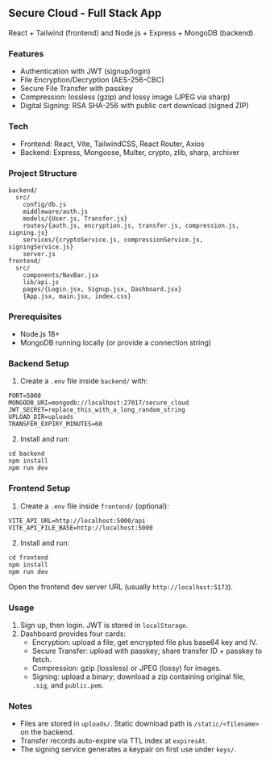 ## Secure Cloud - Full Stack App

React + Tailwind (frontend) and Node.js + Express + MongoDB (backend).

### Features
- Authentication with JWT (signup/login)
- File Encryption/Decryption (AES-256-CBC)
- Secure File Transfer with passkey
- Compression: lossless (gzip) and lossy image (JPEG via sharp)
- Digital Signing: RSA SHA-256 with public cert download (signed ZIP)

### Tech
- Frontend: React, Vite, TailwindCSS, React Router, Axios
- Backend: Express, Mongoose, Multer, crypto, zlib, sharp, archiver

### Project Structure
```
backend/
  src/
    config/db.js
    middleware/auth.js
    models/{User.js, Transfer.js}
    routes/{auth.js, encryption.js, transfer.js, compression.js, signing.js}
    services/{cryptoService.js, compressionService.js, signingService.js}
    server.js
frontend/
  src/
    components/NavBar.jsx
    lib/api.js
    pages/{Login.jsx, Signup.jsx, Dashboard.jsx}
    {App.jsx, main.jsx, index.css}
```

### Prerequisites
- Node.js 18+
- MongoDB running locally (or provide a connection string)

### Backend Setup
1. Create a `.env` file inside `backend/` with:
```
PORT=5000
MONGODB_URI=mongodb://localhost:27017/secure_cloud
JWT_SECRET=replace_this_with_a_long_random_string
UPLOAD_DIR=uploads
TRANSFER_EXPIRY_MINUTES=60
```
2. Install and run:
```
cd backend
npm install
npm run dev
```

### Frontend Setup
1. Create a `.env` file inside `frontend/` (optional):
```
VITE_API_URL=http://localhost:5000/api
VITE_API_FILE_BASE=http://localhost:5000
```
2. Install and run:
```
cd frontend
npm install
npm run dev
```

Open the frontend dev server URL (usually `http://localhost:5173`).

### Usage
1. Sign up, then login. JWT is stored in `localStorage`.
2. Dashboard provides four cards:
   - Encryption: upload a file; get encrypted file plus base64 key and IV.
   - Secure Transfer: upload with passkey; share transfer ID + passkey to fetch.
   - Compression: gzip (lossless) or JPEG (lossy) for images.
   - Signing: upload a binary; download a zip containing original file, `.sig`, and `public.pem`.

### Notes
- Files are stored in `uploads/`. Static download path is `/static/<filename>` on the backend.
- Transfer records auto-expire via TTL index at `expiresAt`.
- The signing service generates a keypair on first use under `keys/`.


